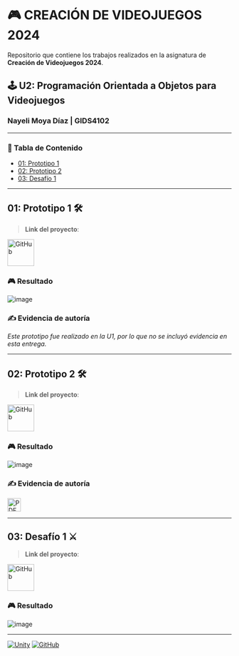 # 🎮 CREACIÓN DE VIDEOJUEGOS 2024
Repositorio que contiene los trabajos realizados en la asignatura de **Creación de Videojuegos 2024**.

## 🕹️ U2: Programación Orientada a Objetos para Videojuegos
### Nayeli Moya Díaz | GIDS4102

---

### **📑 Tabla de Contenido**
- [01: Prototipo 1](#prototipo-1)
- [02: Prototipo 2](#prototipo-2)
- [03: Desafío 1](#desafio-1)

---

<a name="prototipo-1"></a>
## 01: Prototipo 1 🛠️
> **Link del proyecto**:  
> <p align="center">
<a href="https://github.com/nayemoya/CreacionDeVideojuegos/blob/main/Prototipo%201.unitypackage">
    <img src="https://cdn-icons-png.flaticon.com/128/733/733553.png" alt="GitHub" width="60"/>
</a>
</p>

### 🎮 Resultado
![image](https://github.com/user-attachments/assets/5ff69f88-5fad-42c9-a1e8-e90e2c4246c8)

### **✍️ Evidencia de autoría**  
*Este prototipo fue realizado en la U1, por lo que no se incluyó evidencia en esta entrega.*

---

<a name="prototipo-2"></a>
## 02: Prototipo 2 🛠️
> **Link del proyecto**:  
> <p align="center">
<a href="https://github.com/nayemoya/CreacionDeVideojuegos/blob/main/Prototipo%202.unitypackage">
    <img src="https://cdn-icons-png.flaticon.com/128/733/733553.png" alt="GitHub" width="60"/>
</a>
</p>

### 🎮 Resultado
![image](https://github.com/user-attachments/assets/2190a48c-9379-48b5-9713-79d624488cc6)

### **✍️ Evidencia de autoría**  
> <p align="center">
<a href="https://github.com/user-attachments/files/17335387/LECCION02_NayeliMoyaDiaz.pdf">
    <img src="https://upload.wikimedia.org/wikipedia/commons/8/87/PDF_file_icon.svg" alt="PDF" width="30"/>
</a>
</p>

---

<a name="desafio-1"></a>
## 03: Desafío 1 ⚔️
> **Link del proyecto**:  
> <p align="center">
<a href="https://github.com/nayemoya/CreacionDeVideojuegos/blob/main/Desaf%C3%ADo%201.unitypackage">
    <img src="https://cdn-icons-png.flaticon.com/128/733/733553.png" alt="GitHub" width="60"/>
</a>
</p>

### 🎮 Resultado
![image](https://github.com/user-attachments/assets/c2f39376-1368-4145-8a04-6494b8c27206)

---

[![Unity](https://img.shields.io/badge/Unity-100000?style=for-the-badge&logo=unity&logoColor=white)](https://unity.com/)
[![GitHub](https://img.shields.io/badge/GitHub-100000?style=for-the-badge&logo=github&logoColor=white)](https://github.com/)


